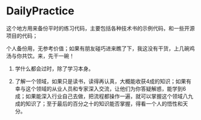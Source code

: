 # DailyPractice

这个地方用来备份平时的练习代码，主要包括各种技术书的示例代码，和一些开源项目的代码；

个人备份用，无参考价值；如果有朋友碰巧进来瞧了下，我这没有干货，上几碗鸡汤与你共饮。来，先干一碗！

1. 学什么都会过时，除了学习本身。

2. 了解一个领域，如果只是读书，读得再认真，大概能收获4成的知识；如果有幸与这个领域的从业人员和专家深入交流，让他们为你答疑解惑，能学到6成；如果能深入行业自己去做，把流程都操作一遍，就可以掌握这个领域八九成的知识了；至于最后的百分之十的知识能否掌握，得看一个人的悟性和天分。

 




